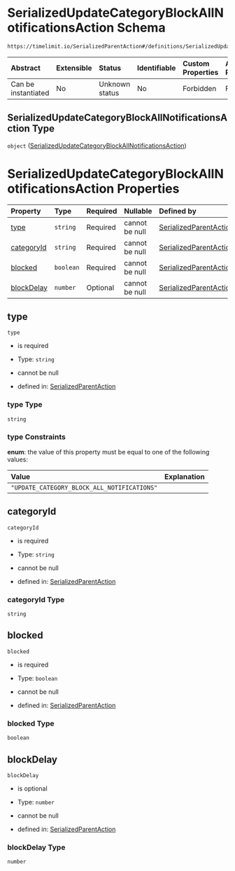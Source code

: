 # SerializedUpdateCategoryBlockAllNotificationsAction Schema

```txt
https://timelimit.io/SerializedParentAction#/definitions/SerializedUpdateCategoryBlockAllNotificationsAction
```



| Abstract            | Extensible | Status         | Identifiable | Custom Properties | Additional Properties | Access Restrictions | Defined In                                                                                        |
| :------------------ | :--------- | :------------- | :----------- | :---------------- | :-------------------- | :------------------ | :------------------------------------------------------------------------------------------------ |
| Can be instantiated | No         | Unknown status | No           | Forbidden         | Forbidden             | none                | [SerializedParentAction.schema.json\*](SerializedParentAction.schema.json "open original schema") |

## SerializedUpdateCategoryBlockAllNotificationsAction Type

`object` ([SerializedUpdateCategoryBlockAllNotificationsAction](serializedparentaction-definitions-serializedupdatecategoryblockallnotificationsaction.md))

# SerializedUpdateCategoryBlockAllNotificationsAction Properties

| Property                  | Type      | Required | Nullable       | Defined by                                                                                                                                                                                                                                                                     |
| :------------------------ | :-------- | :------- | :------------- | :----------------------------------------------------------------------------------------------------------------------------------------------------------------------------------------------------------------------------------------------------------------------------- |
| [type](#type)             | `string`  | Required | cannot be null | [SerializedParentAction](serializedparentaction-definitions-serializedupdatecategoryblockallnotificationsaction-properties-type.md "https://timelimit.io/SerializedParentAction#/definitions/SerializedUpdateCategoryBlockAllNotificationsAction/properties/type")             |
| [categoryId](#categoryid) | `string`  | Required | cannot be null | [SerializedParentAction](serializedparentaction-definitions-serializedupdatecategoryblockallnotificationsaction-properties-categoryid.md "https://timelimit.io/SerializedParentAction#/definitions/SerializedUpdateCategoryBlockAllNotificationsAction/properties/categoryId") |
| [blocked](#blocked)       | `boolean` | Required | cannot be null | [SerializedParentAction](serializedparentaction-definitions-serializedupdatecategoryblockallnotificationsaction-properties-blocked.md "https://timelimit.io/SerializedParentAction#/definitions/SerializedUpdateCategoryBlockAllNotificationsAction/properties/blocked")       |
| [blockDelay](#blockdelay) | `number`  | Optional | cannot be null | [SerializedParentAction](serializedparentaction-definitions-serializedupdatecategoryblockallnotificationsaction-properties-blockdelay.md "https://timelimit.io/SerializedParentAction#/definitions/SerializedUpdateCategoryBlockAllNotificationsAction/properties/blockDelay") |

## type



`type`

*   is required

*   Type: `string`

*   cannot be null

*   defined in: [SerializedParentAction](serializedparentaction-definitions-serializedupdatecategoryblockallnotificationsaction-properties-type.md "https://timelimit.io/SerializedParentAction#/definitions/SerializedUpdateCategoryBlockAllNotificationsAction/properties/type")

### type Type

`string`

### type Constraints

**enum**: the value of this property must be equal to one of the following values:

| Value                                       | Explanation |
| :------------------------------------------ | :---------- |
| `"UPDATE_CATEGORY_BLOCK_ALL_NOTIFICATIONS"` |             |

## categoryId



`categoryId`

*   is required

*   Type: `string`

*   cannot be null

*   defined in: [SerializedParentAction](serializedparentaction-definitions-serializedupdatecategoryblockallnotificationsaction-properties-categoryid.md "https://timelimit.io/SerializedParentAction#/definitions/SerializedUpdateCategoryBlockAllNotificationsAction/properties/categoryId")

### categoryId Type

`string`

## blocked



`blocked`

*   is required

*   Type: `boolean`

*   cannot be null

*   defined in: [SerializedParentAction](serializedparentaction-definitions-serializedupdatecategoryblockallnotificationsaction-properties-blocked.md "https://timelimit.io/SerializedParentAction#/definitions/SerializedUpdateCategoryBlockAllNotificationsAction/properties/blocked")

### blocked Type

`boolean`

## blockDelay



`blockDelay`

*   is optional

*   Type: `number`

*   cannot be null

*   defined in: [SerializedParentAction](serializedparentaction-definitions-serializedupdatecategoryblockallnotificationsaction-properties-blockdelay.md "https://timelimit.io/SerializedParentAction#/definitions/SerializedUpdateCategoryBlockAllNotificationsAction/properties/blockDelay")

### blockDelay Type

`number`
